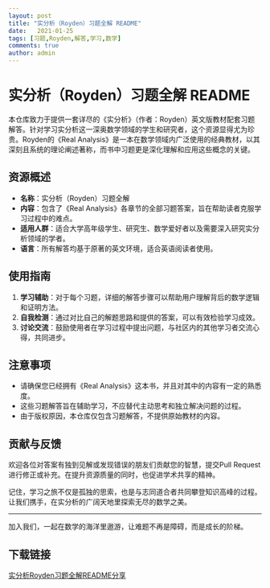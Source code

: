 ```yaml
---
layout: post
title: "实分析（Royden）习题全解 README"
date:   2021-01-25
tags: [习题,Royden,解答,学习,数学]
comments: true
author: admin
---
```

# 实分析（Royden）习题全解 README

本仓库致力于提供一套详尽的《实分析》（作者：Royden）英文版教材配套习题解答。针对学习实分析这一深奥数学领域的学生和研究者，这个资源显得尤为珍贵。Royden的《Real Analysis》是一本在数学领域内广泛使用的经典教材，以其深刻且系统的理论阐述著称，而书中习题更是深化理解和应用这些概念的关键。

## 资源概述

- **名称**：实分析（Royden）习题全解
- **内容**：包含了《Real Analysis》各章节的全部习题答案，旨在帮助读者克服学习过程中的难点。
- **适用人群**：适合大学高年级学生、研究生、数学爱好者以及需要深入研究实分析领域的学者。
- **语言**：所有解答均基于原著的英文环境，适合英语阅读者使用。

## 使用指南

1. **学习辅助**：对于每个习题，详细的解答步骤可以帮助用户理解背后的数学逻辑和证明方法。
2. **自我检测**：通过对比自己的解题思路和提供的答案，可以有效检验学习成效。
3. **讨论交流**：鼓励使用者在学习过程中提出问题，与社区内的其他学习者交流心得，共同进步。

## 注意事项

- 请确保您已经拥有《Real Analysis》这本书，并且对其中的内容有一定的熟悉度。
- 这些习题解答旨在辅助学习，不应替代主动思考和独立解决问题的过程。
- 由于版权原因，本仓库仅包含习题解答，不提供原始教材的内容。

## 贡献与反馈

欢迎各位对答案有独到见解或发现错误的朋友们贡献您的智慧，提交Pull Request进行修正或补充。在提升资源质量的同时，也促进学术共享的精神。

记住，学习之旅不仅是孤独的思索，也是与志同道合者共同攀登知识高峰的过程。让我们携手，在实分析的广阔天地里探索无尽的数学之美。

---

加入我们，一起在数学的海洋里遨游，让难题不再是障碍，而是成长的阶梯。

## 下载链接

[实分析Royden习题全解README分享](https://pan.quark.cn/s/c0b9725161da)